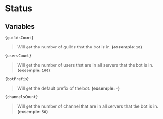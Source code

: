 # Status

## Variables

```{guildsCount}```
> Will get the number of guilds that the bot is in. **(exsemple: `10`)**

```{usersCount}```
> Will get the number of users that are in all servers that the bot is in. **(exsemple: `100`)**

```{botPrefix}```
> Will get the default prefix of the bot. **(exsemple: `-`)**

```{channelsCount}```
> Will get the number of channel that are in all servers that the bot is in. **(exsemple: `50`)**